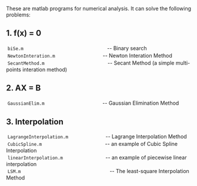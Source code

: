   These are matlab programs for numerical analysis. 
  It can solve the following problems: 

## 1. f(x) = 0 
  `biSe.m`　　　　　　　　　　　　　　　　  -- Binary search<br>
  `NewtonInteration.m`　　　　　　　　　   -- Newton Interation Method <br>
  `SecantMethod.m`　　　　　　　　　　　　  -- Secant Method (a simple multi-points interation method) 

## 2. AX = B  
  `GaussianElim.m`　　　　　　　　　　　  -- Gaussian Elimination Method 

## 3. Interpolation  
  `LagrangeInterpolation.m`　　　　　　　  -- Lagrange Interpolation Method <br>
  `CubicSpline.m`　　　　　　　　　　　　   -- an example of Cubic Spline Interpolation <br>
  `linearInterpolation.m`　　　　　　　　  -- an example of piecewise linear interpolation  <br>
  `LSM.m`　　　　　　　　　　　　　　　　　 -- The least-square Interpolation Method <br>
　
